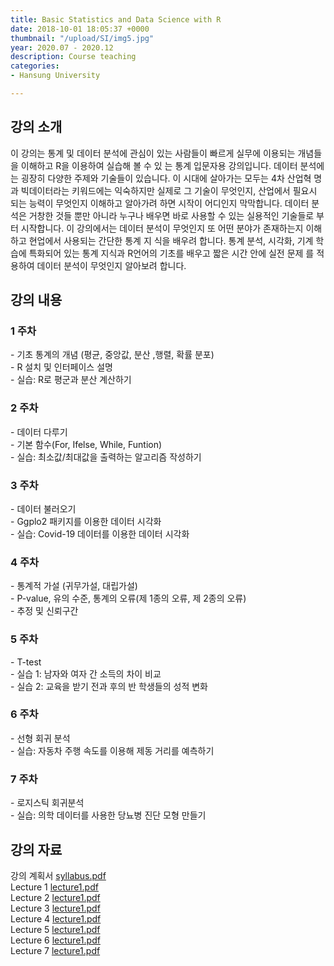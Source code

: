 ```yaml
---
title: Basic Statistics and Data Science with R
date: 2018-10-01 18:05:37 +0000
thumbnail: "/upload/SI/img5.jpg"
year: 2020.07 - 2020.12
description: Course teaching
categories:
- Hansung University

---
```



## 강의 소개
이 강의는 통계 및 데이터 분석에 관심이 있는 사람들이 빠르게 실무에 이용되는 개념들을 이해하고 R을 이용하여 실습해 볼 수 있 는 통계 입문자용 강의입니다. 데이터 분석에는 굉장히 다양한 주제와 기술들이 있습니다. 이 시대에 살아가는 모두는 4차 산업혁 명과 빅데이터라는 키워드에는 익숙하지만 실제로 그 기술이 무엇인지, 산업에서 필요시 되는 능력이 무엇인지 이해하고 알아가려 하면 시작이 어디인지 막막합니다. 데이터 분석은 거창한 것들 뿐만 아니라 누구나 배우면 바로 사용할 수 있는 실용적인 기술들로 부터 시작합니다. 이 강의에서는 데이터 분석이 무엇인지 또 어떤 분야가 존재하는지 이해하고 현업에서 사용되는 간단한 통계 지 식을 배우려 합니다. 통계 분석, 시각화, 기계 학습에 특화되어 있는 통계 지식과 R언어의 기초를 배우고 짧은 시간 안에 실전 문제 를 적용하여 데이터 분석이 무엇인지 알아보려 합니다.


## 강의 내용
### 1 주차
<p> - 기초 통계의 개념 (평균, 중앙값, 분산 ,행렬, 확률 분포) <br/>
- R 설치 및 인터페이스 설명 <br/>
- 실습: R로 평군과 분산 계산하기 </p>


### 2 주차
<p> - 데이터 다루기 <br/>
- 기본 함수(For, Ifelse, While, Funtion) <br/>
- 실습: 최소값/최대값을 출력하는 알고리즘 작성하기 </p>

### 3 주차
<p> - 데이터 불러오기 <br/>
- Ggplo2 패키지를 이용한 데이터 시각화 <br/>
- 실습: Covid-19 데이터를 이용한 데이터 시각화</p>

### 4 주차
<p> - 통계적 가설 (귀무가설, 대립가설) <br/>
- P-value, 유의 수준, 통계의 오류(제 1종의 오류, 제 2종의 오류)<br/>
- 추정 및 신뢰구간</p>

### 5 주차
<p> - T-test <br/>
- 실습 1: 남자와 여자 간 소득의 차이 비교<br/>
- 실습 2: 교육을 받기 전과 후의 반 학생들의 성적 변화</p>

### 6 주차
<p> - 선형 회귀 분석<br/>
- 실습: 자동차 주행 속도를 이용해 제동 거리를 예측하기 </p>

### 7 주차
<p> - 로지스틱 회귀분석<br/>
- 실습: 의학 데이터를 사용한 당뇨병 진단 모형 만들기</p>



## 강의 자료
강의 계획서 [syllabus.pdf](/upload/course/syllabus.pdf) <br/>
Lecture 1 [lecture1.pdf](/upload/course/L1.pdf) <br/>
Lecture 2 [lecture1.pdf](/upload/course/L2.pdf) <br/>
Lecture 3 [lecture1.pdf](/upload/course/L3.pdf) <br/>
Lecture 4 [lecture1.pdf](/upload/course/L4.pdf) <br/>
Lecture 5 [lecture1.pdf](/upload/course/L5.pdf) <br/>
Lecture 6 [lecture1.pdf](/upload/course/L6.pdf) <br/>
Lecture 7 [lecture1.pdf](/upload/course/L7.pdf) <br/>


